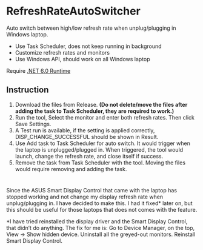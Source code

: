 # RefreshRateAutoSwitcher

Auto switch between high/low refresh rate when unplug/plugging in Windows laptop. 

- Use Task Scheduler, does not keep running in background
- Customize refresh rates and monitors
- Use Windows API, should work on all Windows laptop

Require [.NET 6.0 Runtime](https://dotnet.microsoft.com/en-us/download)

## Instruction

1. Download the files from Release. **(Do not delete/move the files after adding the task to Task Scheduler, they are required to work.)**
2. Run the tool, Select the monitor and enter both refresh rates. Then click Save Settings.
3. A Test run is available, if the setting is applied correctly, DISP_CHANGE_SUCCESSFUL should be shown in Result.
4. Use Add task to Task Scheduler for auto switch. It would trigger when the laptop is unplugged/plugged in. When triggered, the tool would launch, change the refresh rate, and close itself if success.
5. Remove the task from Task Scheduler with the tool. Moving the files would require removing and adding the task.

#
Since the ASUS Smart Display Control that came with the laptop has stopped working and not change my display refresh rate when unplug/plugging in. I have decided to make this. I had it fixed* later on, but this should be useful for those laptops that does not comes with the feature.

*I have tried reinstalled the display driver and the Smart Display Control, that didn’t do anything. The fix for me is: Go to Device Manager, on the top, View -> Show hidden device. Uninstall all the greyed-out monitors. Reinstall Smart Display Control.

